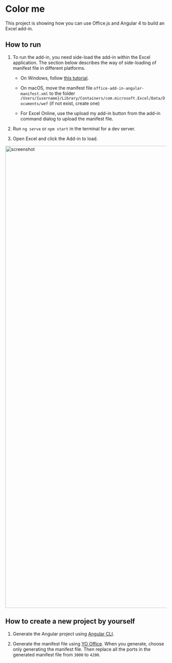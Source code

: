 # Color me

This project is showing how you can use Office.js and Angular 4 to build an Excel add-in.

## How to run

1. To run the add-in, you need side-load the add-in within the Excel application. The section below describes the way of side-loading of manifest file in different platforms.

    - On Windows, follow [this tutorial](https://dev.office.com/docs/add-ins/testing/create-a-network-shared-folder-catalog-for-task-pane-and-content-add-ins).

    - On macOS, move the manifest file `office-add-in-angular-manifest.xml` to the folder `/Users/{username}/Library/Containers/com.microsoft.Excel/Data/Documents/wef` (if not exist, create one)

    - For Excel Online, use the upload my add-in button from the add-in command dialog to upload the manifest file. 

2. Run `ng serve` or `npm start` in the terminal for a dev server.

3. Open Excel and click the Add-in to load.

<img width="1441" alt="screenshot" src="https://cloud.githubusercontent.com/assets/3375461/25650128/983a54a4-2f8f-11e7-89d8-700d7feb9b6e.png">

## How to create a new project by yourself

1. Generate the Angular project using [Angular CLI](https://github.com/angular/angular-cli).

2. Generate the manifest file using [YO Office](https://github.com/OfficeDev/generator-office). When you generate, choose only generating the manifest file.
Then replace all the ports in the generated manifest file from `3000` to `4200`.
